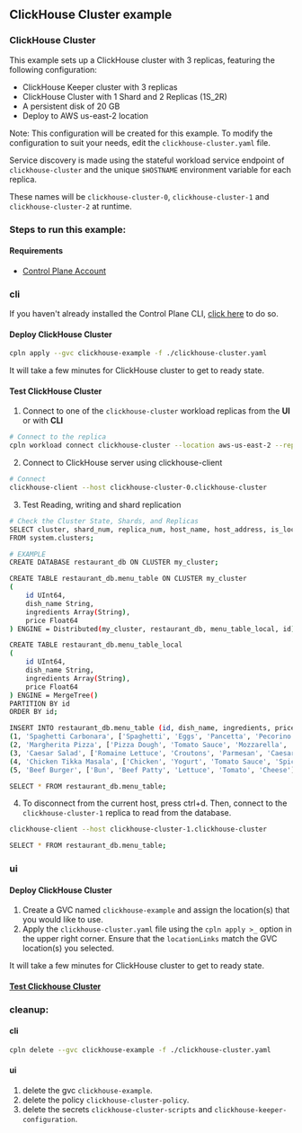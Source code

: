 ## ClickHouse Cluster example

### ClickHouse Cluster 

This example sets up a ClickHouse cluster with 3 replicas, featuring the following configuration:
* ClickHouse Keeper cluster with 3 replicas
* ClickHouse Cluster with 1 Shard and 2 Replicas (1S_2R)
* A persistent disk of 20 GB
* Deploy to AWS us-east-2 location

Note: This configuration will be created for this example. To modify the configuration to suit your needs, edit the `clickhouse-cluster.yaml` file.

Service discovery is made using the stateful workload service endpoint of `clickhouse-cluster` and the unique `$HOSTNAME` environment variable for each replica.

These names will be `clickhouse-cluster-0`, `clickhouse-cluster-1` and `clickhouse-cluster-2` at runtime.

### Steps to run this example:

#### Requirements
* [Control Plane Account](https://controlplane.com)

### cli

If you haven't already installed the Control Plane CLI, [click here](https://docs.controlplane.com/reference/cli) to do so.

#### Deploy ClickHouse Cluster

```bash
cpln apply --gvc clickhouse-example -f ./clickhouse-cluster.yaml
```
It will take a few minutes for ClickHouse cluster to get to ready state.

#### Test ClickHouse Cluster

1. Connect to one of the `clickhouse-cluster` workload replicas from the **UI** or with **CLI**
```BASH
# Connect to the replica
cpln workload connect clickhouse-cluster --location aws-us-east-2 --replica clickhouse-cluster-0 --container clickhouse-cluster --shell bash --gvc clickhouse-example
``` 
2. Connect to ClickHouse server using clickhouse-client
```BASH
# Connect 
clickhouse-client --host clickhouse-cluster-0.clickhouse-cluster
```
3. Test Reading, writing and shard replication
```BASH
# Check the Cluster State, Shards, and Replicas
SELECT cluster, shard_num, replica_num, host_name, host_address, is_local 
FROM system.clusters;

# EXAMPLE
CREATE DATABASE restaurant_db ON CLUSTER my_cluster;

CREATE TABLE restaurant_db.menu_table ON CLUSTER my_cluster
(
    id UInt64,
    dish_name String,
    ingredients Array(String),
    price Float64
) ENGINE = Distributed(my_cluster, restaurant_db, menu_table_local, id);

CREATE TABLE restaurant_db.menu_table_local
(
    id UInt64,
    dish_name String,
    ingredients Array(String),
    price Float64
) ENGINE = MergeTree()
PARTITION BY id
ORDER BY id;

INSERT INTO restaurant_db.menu_table (id, dish_name, ingredients, price) VALUES
(1, 'Spaghetti Carbonara', ['Spaghetti', 'Eggs', 'Pancetta', 'Pecorino Romano'], 10.50),
(2, 'Margherita Pizza', ['Pizza Dough', 'Tomato Sauce', 'Mozzarella', 'Basil'], 8.00),
(3, 'Caesar Salad', ['Romaine Lettuce', 'Croutons', 'Parmesan', 'Caesar Dressing'], 7.50),
(4, 'Chicken Tikka Masala', ['Chicken', 'Yogurt', 'Tomato Sauce', 'Spices'], 12.00),
(5, 'Beef Burger', ['Bun', 'Beef Patty', 'Lettuce', 'Tomato', 'Cheese'], 9.50);

SELECT * FROM restaurant_db.menu_table;
```

4. To disconnect from the current host, press ctrl+d. Then, connect to the `clickhouse-cluster-1` replica to read from the database.
```BASH
clickhouse-client --host clickhouse-cluster-1.clickhouse-cluster

SELECT * FROM restaurant_db.menu_table;
```

### ui

#### Deploy ClickHouse Cluster

1. Create a GVC named `clickhouse-example` and assign the location(s) that you would like to use.
2. Apply the `clickhouse-cluster.yaml` file using the `cpln apply >_` option in the upper right corner. Ensure that the `locationLinks` match the GVC location(s) you selected.

It will take a few minutes for ClickHouse cluster to get to ready state.

#### [Test Clickhouse Cluster](#test-clickhouse-cluster)

### cleanup:

#### cli

```bash
cpln delete --gvc clickhouse-example -f ./clickhouse-cluster.yaml
```

#### ui

1. delete the gvc `clickhouse-example`.
1. delete the policy `clickhouse-cluster-policy`.
1. delete the secrets `clickhouse-cluster-scripts` and `clickhouse-keeper-configuration`.